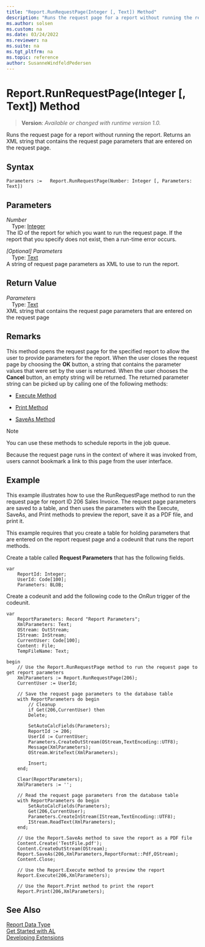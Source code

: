 ```yaml
---
title: "Report.RunRequestPage(Integer [, Text]) Method"
description: "Runs the request page for a report without running the report."
ms.author: solsen
ms.custom: na
ms.date: 03/24/2022
ms.reviewer: na
ms.suite: na
ms.tgt_pltfrm: na
ms.topic: reference
author: SusanneWindfeldPedersen
---
```

[//]: # (START>DO_NOT_EDIT)
[//]: # (IMPORTANT:Do not edit any of the content between here and the END>DO_NOT_EDIT.)
[//]: # (Any modifications should be made in the .xml files in the ModernDev repo.)
# Report.RunRequestPage(Integer [, Text]) Method
> **Version**: _Available or changed with runtime version 1.0._

Runs the request page for a report without running the report. Returns an XML string that contains the request page parameters that are entered on the request page.


## Syntax
```AL
Parameters :=   Report.RunRequestPage(Number: Integer [, Parameters: Text])
```
## Parameters
*Number*  
&emsp;Type: [Integer](../integer/integer-data-type.md)  
The ID of the report for which you want to run the request page. If the report that you specify does not exist, then a run-time error occurs.
          

*[Optional] Parameters*  
&emsp;Type: [Text](../text/text-data-type.md)  
A string of request page parameters as XML to use to run the report.
          


## Return Value
*Parameters*  
&emsp;Type: [Text](../text/text-data-type.md)  
XML string that contains the request page parameters that are entered on the request page


[//]: # (IMPORTANT: END>DO_NOT_EDIT)

## Remarks  

This method opens the request page for the specified report to allow the user to provide parameters for the report. When the user closes the request page by choosing the **OK** button, a string that contains the parameter values that were set by the user is returned. When the user chooses the **Cancel** button, an empty string will be returned. The returned parameter string can be picked up by calling one of the following methods:  

- [Execute Method](../report/report-execute-method.md)  

- [Print Method](../report/report-print-method.md)  

- [SaveAs Method](../report/report-saveas-method.md)  

> [!NOTE]  
> You can use these methods to schedule reports in the job queue.  

Because the request page runs in the context of where it was invoked from, users cannot bookmark a link to this page from the user interface.  

## Example

This example illustrates how to use the RunRequestPage method to run the request page for report ID 206 Sales Invoice. The request page parameters are saved to a table, and then uses the parameters with the Execute, SaveAs, and Print methods to preview the report, save it as a PDF file, and print it.  

This example requires that you create a table for holding parameters that are entered on the report request page and a codeunit that runs the report methods.  

Create a table called **Request Parameters** that has the following fields.  

```al
var
    ReportId: Integer;
    UserId: Code[100];
    Parameters: BLOB;
``` 

 Create a codeunit and add the following code to the *OnRun* trigger of the codeunit.  

```al
var
    ReportParameters: Record "Report Parameters";
    XmlParameters: Text;
    OStream: OutStream;
    IStream: InStream;
    CurrentUser: Code[100];
    Content: File;
    TempFileName: Text;

begin
    // Use the Report.RunRequestPage method to run the request page to get report parameters  
    XmlParameters := Report.RunRequestPage(206);  
    CurrentUser := UserId;  
    
    // Save the request page parameters to the database table  
    with ReportParameters do begin  
        // Cleanup  
        if Get(206,CurrentUser) then  
        Delete;  
    
        SetAutoCalcFields(Parameters);  
        ReportId := 206;  
        UserId := CurrentUser;  
        Parameters.CreateOutStream(OStream,TextEncoding::UTF8);  
        Message(XmlParameters);  
        OStream.WriteText(XmlParameters);  
    
        Insert;  
    end;  
    
    Clear(ReportParameters);  
    XmlParameters := '';  
    
    // Read the request page parameters from the database table  
    with ReportParameters do begin  
        SetAutoCalcFields(Parameters);  
        Get(206,CurrentUser);  
        Parameters.CreateInStream(IStream,TextEncoding::UTF8);  
        IStream.ReadText(XmlParameters);  
    end;  
    
    // Use the Report.SaveAs method to save the report as a PDF file  
    Content.Create('TestFile.pdf');  
    Content.CreateOutStream(OStream);  
    Report.SaveAs(206,XmlParameters,ReportFormat::Pdf,OStream);  
    Content.Close;  
    
    // Use the Report.Execute method to preview the report  
    Report.Execute(206,XmlParameters);  
    
    // Use the Report.Print method to print the report  
    Report.Print(206,XmlParameters);  

```  


## See Also
[Report Data Type](report-data-type.md)  
[Get Started with AL](../../devenv-get-started.md)  
[Developing Extensions](../../devenv-dev-overview.md)